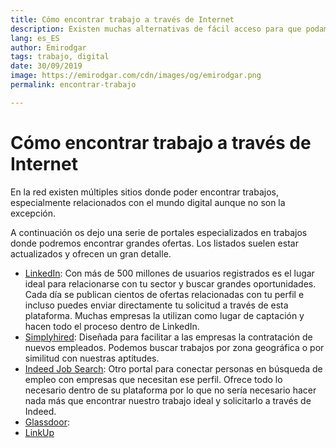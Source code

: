 ```yaml
---
title: Cómo encontrar trabajo a través de Internet
description: Existen muchas alternativas de fácil acceso para que podamos encontrar nuestro trabajo ideal
lang: es_ES
author: Emirodgar
tags: trabajo, digital
date: 30/09/2019
image: https://emirodgar.com/cdn/images/og/emirodgar.png
permalink: encontrar-trabajo

---
```


# Cómo encontrar trabajo a través de Internet

En la red existen múltiples sitios donde poder encontrar trabajos, especialmente relacionados con el mundo digital aunque no son la excepción.

A continuación os dejo una serie de portales especializados en trabajos donde podremos encontrar grandes ofertas. Los listados suelen estar actualizados y ofrecen un gran detalle.

 - [LinkedIn](https://www.linkedin.com/): Con más de 500 millones de usuarios registrados es el lugar ideal para relacionarse con tu sector y buscar grandes oportunidades. Cada día se publican cientos de ofertas relacionadas con tu perfil e incluso puedes enviar directamente tu solicitud a través de esta plataforma. Muchas empresas la utilizan como lugar de captación y hacen todo el proceso dentro de LinkedIn.
 - [Simplyhired](https://www.simplyhired.es/): Diseñada para facilitar a las empresas la contratación de nuevos empleados. Podemos buscar trabajos por zona geográfica o por similitud con nuestras aptitudes.
 - [Indeed Job Search](https://www.indeed.es/): Otro portal para conectar personas en búsqueda de empleo con empresas que necesitan ese perfil. Ofrece todo lo necesario dentro de su plataforma por lo que no sería necesario hacer nada más que encontrar nuestro trabajo ideal y solicitarlo a través de Indeed.
 - [Glassdoor](https://www.glassdoor.es): 
 - [LinkUp](https://www.linkup.com/)

<!--stackedit_data:
eyJoaXN0b3J5IjpbMTM2MjkwNDcyMCwxNTI5NTk2OTMwXX0=
-->